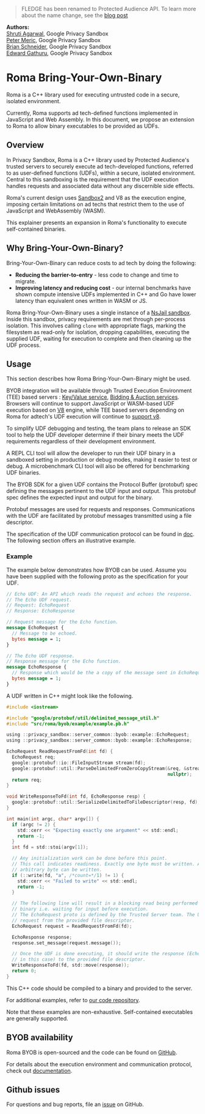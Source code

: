 > FLEDGE has been renamed to Protected Audience API. To learn more about the name change, see the
> [blog post](https://privacysandbox.com/intl/en_us/news/protected-audience-api-our-new-name-for-fledge)

**Authors:**\
[Shruti Agarwal](https://github.com/a-shruti), Google Privacy Sandbox\
[Peter Meric](https://github.com/pmeric), Google Privacy Sandbox\
[Brian Schneider](https://github.com/bjschnei), Google Privacy Sandbox\
[Edward Gathuru](https://github.com/eggathuru), Google Privacy Sandbox

# Roma Bring-Your-Own-Binary

Roma is a C++ library used for executing untrusted code in a secure, isolated environment.

Currently, Roma supports ad tech-defined functions implemented in JavaScript and Web Assembly. In
this document, we propose an extension to Roma to allow binary executables to be provided as UDFs.

## Overview

In Privacy Sandbox, Roma is a C++ library used by Protected Audience's trusted servers to securely
execute ad tech-developed functions, referred to as user-defined functions (UDFs), within a secure,
isolated environment. Central to this sandboxing is the requirement that the UDF execution handles
requests and associated data without any discernible side effects.

Roma's current design uses [Sandbox2](https://developers.google.com/code-sandboxing/sandbox2) and V8
as the execution engine, imposing certain limitations on ad techs that restrict them to the use of
JavaScript and WebAssembly (WASM).

This explainer presents an expansion in Roma's functionality to execute self-contained binaries.

## Why Bring-Your-Own-Binary?

Bring-Your-Own-Binary can reduce costs to ad tech by doing the following:

-   **Reducing the barrier-to-entry** - less code to change and time to migrate.
-   **Improving latency and reducing cost** - our internal benchmarks have shown compute intensive
    UDFs implemented in C++ and Go have lower latency than equivalent ones written in WASM or JS.

Roma Bring-Your-Own-Binary uses a single instance of a
[NsJail sandbox](https://github.com/google/nsjail). Inside this sandbox, privacy requirements are
met through per-process isolation. This involves calling `clone` with appropriate flags, marking the
filesystem as read-only for isolation, dropping capabilities, executing the supplied UDF, waiting
for execution to complete and then cleaning up the UDF process.

## Usage

This section describes how Roma Bring-Your-Own-Binary might be used.

BYOB integration will be available through Trusted Execution Environment (TEE) based servers :
[Key/Value service](https://github.com/privacysandbox/protected-auction-services-docs/blob/69cef5a4ebb0b4f3077d93e94a9cd9bb56686c54/key_value_service_user_defined_functions.md),
[Bidding & Auction services](https://github.com/privacysandbox/protected-auction-services-docs/blob/ef04c4c6f8d788534130938750ae5573691a66dc/bidding_auction_services_api.md).
Browsers will continue to support JavaScript or WASM-based UDF execution based on
[V8](https://v8.dev/) engine, while TEE based servers depending on Roma for adtech's UDF execution
will continue to
[support v8](https://github.com/privacysandbox/data-plane-shared-libraries/tree/619fc5d4b6383422e54a3624d49a574e56313bc8/src/roma/sandbox/js_engine/v8_engine).

To simplify UDF debugging and testing, the team plans to release an SDK tool to help the UDF
developer determine if their binary meets the UDF requirements regardless of their development
environment.

A REPL CLI tool will allow the developer to run their UDF binary in a sandboxed setting in
production or debug modes, making it easier to test or debug. A microbenchmark CLI tool will also be
offered for benchmarking UDF binaries.

The BYOB SDK for a given UDF contains the Protocol Buffer (protobuf) spec defining the messages
pertinent to the UDF input and output. This protobuf spec defines the expected input and output for
the binary.

Protobuf messages are used for requests and responses. Communications with the UDF are facilitated
by protobuf messages transmitted using a file descriptor.

The specification of the UDF communication protocol can be found in
[doc](https://github.com/privacysandbox/data-plane-shared-libraries/blob/02561eff8ac6b5ae22a6e3afc6f478b2772a90d7/docs/roma/byob/sdk/docs/udf/Communication%20Interface.md).
The following section offers an illustrative example.

### Example

The example below demonstrates how BYOB can be used. Assume you have been supplied with the
following proto as the specification for your UDF.

```proto
// Echo UDF: An API which reads the request and echoes the response.
// The Echo UDF request.
// Request: EchoRequest
// Response: EchoResponse

// Request message for the Echo function.
message EchoRequest {
  // Message to be echoed.
  bytes message = 1;
}

// The Echo UDF response.
// Response message for the Echo function.
message EchoResponse {
  // Response which would be the a copy of the message sent in EchoRequest.
  bytes message = 1;
}
```

A UDF written in C++ might look like the following.

```c
#include <iostream>

#include "google/protobuf/util/delimited_message_util.h"
#include "src/roma/byob/example/example.pb.h"

using ::privacy_sandbox::server_common::byob::example::EchoRequest;
using ::privacy_sandbox::server_common::byob::example::EchoResponse;

EchoRequest ReadRequestFromFd(int fd) {
  EchoRequest req;
  google::protobuf::io::FileInputStream stream(fd);
  google::protobuf::util::ParseDelimitedFromZeroCopyStream(&req, &stream,
                                                           nullptr);
  return req;
}

void WriteResponseToFd(int fd, EchoResponse resp) {
  google::protobuf::util::SerializeDelimitedToFileDescriptor(resp, fd);
}

int main(int argc, char* argv[]) {
  if (argc != 2) {
    std::cerr << "Expecting exactly one argument" << std::endl;
    return -1;
  }
  int fd = std::stoi(argv[1]);

  // Any initialization work can be done before this point.
  // This call indicates readiness. Exactly one byte must be written. Any
  // arbitrary byte can be written.
  if (::write(fd, "a", /*count=*/1) != 1) {
    std::cerr << "Failed to write" << std::endl;
    return -1;
  }

  // The following line will result in a blocking read being performed by the
  // binary i.e. waiting for input before execution.
  // The EchoRequest proto is defined by the Trusted Server team. The UDF reads
  // request from the provided file descriptor.
  EchoRequest request = ReadRequestFromFd(fd);

  EchoResponse response;
  response.set_message(request.message());

  // Once the UDF is done executing, it should write the response (EchoResponse
  // in this case) to the provided file descriptor.
  WriteResponseToFd(fd, std::move(response));
  return 0;
}
```

This C++ code should be compiled to a binary and provided to the server.

For additional examples, refer to
[our code repository](https://github.com/privacysandbox/data-plane-shared-libraries/tree/02561eff8ac6b5ae22a6e3afc6f478b2772a90d7/src/roma/byob/example).

Note that these examples are non-exhaustive. Self-contained executables are generally supported.

## BYOB availability

Roma BYOB is open-sourced and the code can be found on
[GitHub](https://github.com/privacysandbox/data-plane-shared-libraries/tree/02561eff8ac6b5ae22a6e3afc6f478b2772a90d7/src/roma/byob).

For details about the execution environment and communication protocol, check out
[documentation](https://github.com/privacysandbox/data-plane-shared-libraries/tree/02561eff8ac6b5ae22a6e3afc6f478b2772a90d7/docs/roma/byob/sdk/docs/udf).

## Github issues

For questions and bug reports, file an
[issue](https://github.com/WICG/protected-auction-services-discussion) on GitHub.

